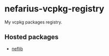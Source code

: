 # nefarius-vcpkg-registry

My vcpkg packages registry.

## Hosted packages

- [neflib](https://github.com/nefarius/neflib)
